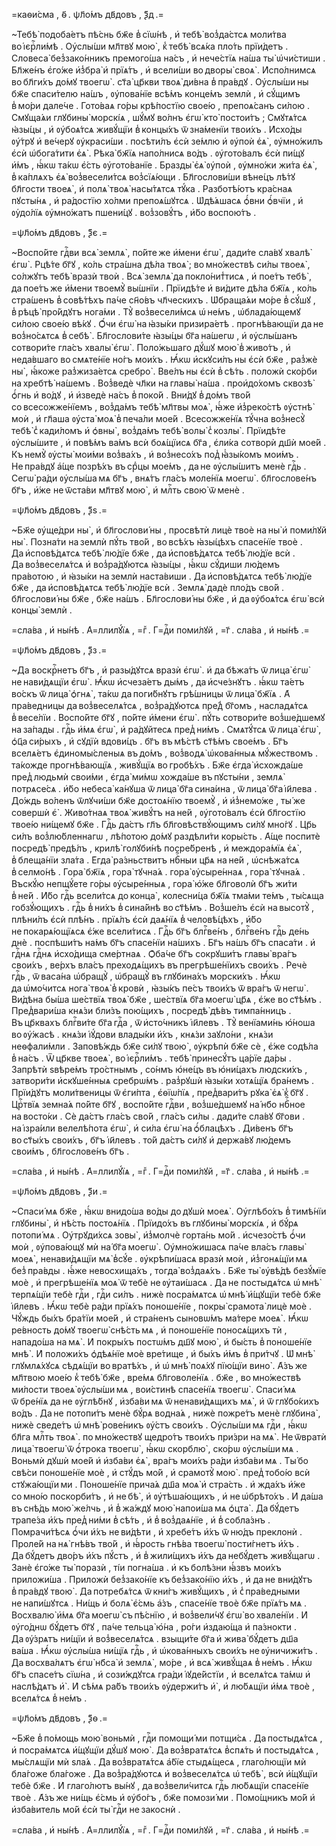 =каѳи́сма , ѳ҃ . ѱл҃о́мъ дв҃довъ , ѯ҃д .=

~Тебѣ̀ подоба́етъ пѣ́снь бж҃е в̾ сїѡ́нѣ , и҆ тебѣ̀ воз̾да́стсѧ моли́тва во і҆єрⷭ҇ли́мѣ . Оу҆слы́ши мл҃твꙋ мою̀ , к̾ тебѣ̀ всѧ́ка пло́ть прїи́детъ . Словеса̀ без̾зако́нникъ премого́ша на́съ , и҆ нече́стїѧ на́ша ты̀ ѡ҆чи́стиши . Бл҃же́нъ є҆го́же и҆з̾бра̀ и҆ прїѧ́тъ , и҆ всели́ши во дворы̀ своѧ̀ . И҆спо́лнимсѧ во бл҃ги́хъ до́мꙋ твоегѡ̀ . ст҃а̀ цр҃кви твоѧ̀ ди́вна в̾ пра́вдꙋ . Оу҆слы́ши ны бж҃е спаси́телю на́шъ , ᲂу҆пова́нїе всѣ́мъ конце́мъ землѝ , и҆ сꙋ́щимъ в̾ мо́ри дале́че . Гото́ваѧ го́ры крѣ́постїю свое́ю , препоѧ́санъ си́лою . Смꙋща́ѧи глꙋбины̀ морскі́ѧ , шꙋ́мꙋ во́лнъ є҆гѡ̀ кто̀ постои́тъ ; Смꙋтѧ́тсѧ ꙗ҆зы́цы , и҆ ᲂу҆боѧ́тсѧ живꙋ́щїи в̾ концы́хъ ѿ зна́менїи твои́хъ . И҆схо́ды ᲂу҆́трꙋ и҆ ве́черꙋ ᲂу҆краси́ши . посѣти́лъ є҆сѝ зе́млю и҆ ᲂу҆поѝ є҆ѧ̀ , ᲂу҆мно́жилъ є҆сѝ ѡ҆бога́тити є҆ѧ̀ . Рѣка̀ бж҃їѧ напо́лнисѧ во́дъ . ᲂу҆гото́валъ є҆сѝ пи́щꙋ и҆́мъ , ꙗ҆́кѡ та́кѡ є҆́сть ᲂу҆гото́ванїе . Бразды̀ є҆ѧ̀ ᲂу҆поѝ , ᲂу҆мно́жи жи́та є҆ѧ̀ , в̾ ка́плѧхъ є҆ѧ̀ воз̾весели́тсѧ воз̾сїѧ́ющи . Бл҃гослови́ши вѣне́цъ лѣ́тꙋ бл҃гости твоеѧ̀ , и҆ полѧ̀ твоѧ̀ насы́тѧтсѧ тꙋ́ка . Разботѣ́ютъ кра́снаѧ пꙋсты́нѧ , и҆ ра́достїю хо́лми препоѧ́шꙋтсѧ . Ѡ҆дѣ́ѧшасѧ ѻ҆́вни ѻ҆́вчїи , и҆ ᲂу҆до́лїѧ ᲂу҆мно́жатъ пшени́цꙋ . воз̾зовꙋ́тъ , и҆́бо воспою́тъ .

=ѱл҃о́мъ дв҃довъ , ѯ҃є .=

~Воспо́йте гдⷭ҇ви всѧ̀ землѧ̀ , по́йте же и҆́мени є҆гѡ̀ , дади́те сла́вꙋ хвалѣ̀ є҆гѡ̀ . Рцѣ́те бг҃ꙋ , ко́ль стра́шна дѣ́ла твоѧ̀ ; во мно́жествѣ си́лы твоеѧ̀ , со́лжꙋтъ тебѣ̀ вразѝ твоѝ . Всѧ̀ землѧ̀ да покло́нит̾тисѧ , и҆ пое́тъ тебѣ̀ , да пое́тъ же и҆́мени твоемꙋ̀ вы́шнїи . Прїидѣ́те и҆ ви́дите дѣ́ла бж҃їѧ , ко́ль стра́шенъ в̾ совѣ́тѣхъ па́че сн҃о́въ чл҃ческихъ . Ѡ҆браща́ѧи мо́ре в̾ сꙋ́шꙋ , в̾ рѣцѣ̀ про́йдꙋтъ нога́ми . Тꙋ̀ воз̾весели́мсѧ ѡ҆ не́мъ , ѡ҆блада́ющемꙋ си́лою свое́ю вѣ́кꙋ . Ѻ҆́чи є҆гѡ̀ на ꙗ҆зы́ки призира́етѣ . прогнѣ́вающїи да не воз̾но́сѧтсѧ в̾ себѣ̀ . Бл҃гослови́те ꙗ҆зы́цы бг҃а на́шегѡ , и҆ ᲂу҆слы́шанъ сотвори́те гла́съ хвалы̀ є҆гѡ̀ . Поло́жьшаго дꙋ́шꙋ мою̀ в̾ живо́тъ , и҆ неда́вшаго во смѧте́нїе но́гъ мои́хъ . Ꙗ҆́кѡ и҆скꙋси́лъ ны є҆сѝ бж҃е , раз̾жѐ ны̀ , ꙗ҆́коже раз̾жиза́етсѧ сребро̀ . Вве́лъ ны є҆сѝ в̾ сѣ́ть . положѝ ско́рби на хребтѣ̀ на́шемъ . Воз̾ведѐ чл҃ки на главы̀ на́ша . прои҆до́хомъ сквозѣ̀ ѻ҆́гнь и҆ во́дꙋ , и҆ и҆зведѐ на́съ в̾ поко́й . Вни́дꙋ в̾ до́мъ тво́й со всесожже́нїемъ , воз̾да́мъ тебѣ̀ мл҃твы моѧ̀ , ꙗ҆́же и҆з̾реко́стѣ ᲂу҆стнѣ̀ моѝ , и҆ гл҃аша ᲂу҆ста̀ моѧ̀ в̾ печа́ли мое́й . Всесожже́нїѧ тꙋ́чна воз̾несꙋ̀ тебѣ̀ с̾ кади́ломъ и҆ ѻ҆вны̀ , воз̾да́мъ тебѣ̀ волы̀ с̾ козлы̀ . Прїидѣ́те ᲂу҆слы́шите , и҆ повѣ́мъ ва́мъ всѝ боѧ́щїисѧ бг҃а , є҆ли́ка сотворѝ дш҃ѝ мое́й . Къ немꙋ̀ ᲂу҆сты̀ мои́ми воз̾ва́хъ , и҆ воз̾несо́хъ под̾ ꙗ҆҆зы́комъ мои́мъ . Не пра́вдꙋ а҆́ще позрѣ́хъ въ срⷣцы мое́мъ , да не ᲂу҆слы́шитъ менѐ гдⷭ҇ь . Сегѡ̀ ра́ди ᲂу҆слы́ша мѧ бг҃ъ , внѧ́тъ гла́съ моле́нїѧ моегѡ̀ . бл҃гослове́нъ бг҃ъ , и҆́же не ѿста́ви мл҃твꙋ мою̀ , и҆ млⷭ҇ть свою̀ ѿ менѐ .

=ѱл҃о́мъ дв҃довъ , ѯ҃ѕ .=

~Бж҃е ᲂу҆ще́дри ны̀ , и҆ бл҃гослови́ ны , просвѣтѝ лицѐ твоѐ на ны̀ и҆ поми́лꙋй ны̀ . Позна́ти на землѝ пꙋ́ть тво́й , во всѣ́хъ ꙗ҆зы́цѣхъ спасе́нїе твоѐ . Да и҆сповѣ́дѧтсѧ тебѣ̀ лю́дїе бж҃е , да и҆сповѣ́дѧтсѧ тебѣ̀ лю́дїе всѝ . Да воз̾веселѧ́тсѧ и҆ воз̾ра́дꙋютсѧ ꙗ҆зы́цы , ꙗ҆́кѡ сꙋ́диши лю́демъ пра́вотою , и҆ ꙗ҆зы́ки на землѝ наста́виши . Да и҆сповѣ́дѧтсѧ тебѣ̀ лю́дїе бж҃е , да и҆сповѣ́дѧтсѧ тебѣ̀ лю́дїе всѝ . Землѧ̀ дадѐ пло́дъ сво́й . бл҃гослови́ ны бж҃е , бж҃е на́шъ . Бл҃гослови́ ны бж҃е , и҆ да ᲂу҆боѧ́тсѧ є҆гѡ̀ всѝ концы̀ землѝ .

=сла́ва , и҆ ны́нѣ . А҆=ллилꙋ́їѧ , =гⷤ . Г=дⷭ҇и поми́лꙋй , =г҃ . сла́ва , и҆ ны́нѣ .=

=ѱл҃о́мъ дв҃довъ , ѯ҃з .=

~Да воскрⷭ҇нетъ бг҃ъ , и҆ разы́дꙋтсѧ вразѝ є҆гѡ̀ . и҆ да бѣжа́тъ ѿ лица̀ є҆гѡ̀ не нави́дѧщїи є҆гѡ̀ . Ꙗ҆́кѡ и҆счеза́етъ ды́мъ , да и҆сче́знꙋтъ . ꙗ҆́кѡ та́етъ во́скъ ѿ лица̀ ѻ҆гнѧ̀ , та́кѡ да поги́бнꙋтъ грѣ́шницы ѿ лица̀ бж҃їѧ . А҆ пра́ведницы да воз̾веселѧ́тсѧ , воз̾ра́дꙋютсѧ пре́д̾ бг҃омъ , насладѧ́тсѧ в̾ весе́лїи . Воспо́йте бг҃ꙋ , по́йте и҆́мени є҆гѡ̀ . пꙋ́ть сотвори́те воз̾ше́дшемꙋ на за́пады . гдⷭ҇ь и҆́мѧ є҆гѡ̀ , и҆ ра́дꙋйтесѧ пред̾ ни́мъ . Смѧтꙋ́тсѧ ѿ лица̀ є҆гѡ̀ , ѻ҆ц҃а си́рыхъ , и҆ сꙋдїѝ вдови́цъ . бг҃ъ въ мѣ́стѣ ст҃ѣ́мъ свое́мъ . Бг҃ъ вселѧ́етъ є҆диномы́сленыѧ въ до́мъ , воз̾водѧ̀ ѡ҆кова́нныѧ мꙋ́жествомъ . та́кожде прогнѣ́вающїѧ , живꙋ́щїѧ во гробѣ́хъ . Бж҃е є҆гда̀ и҆схожда́ше пред̾ людьмѝ свои́ми , є҆гда̀ ми́мѡ хожда́ше въ пꙋсты́ни , землѧ̀ потрѧсе́сѧ . и҆́бо небеса̀ ка́нꙋша ѿ лица̀ бг҃а сина́ина , ѿ лица̀ бг҃а і҆и҃лева . До́ждь во́ленъ ѿлꙋчи́ши бж҃е достоѧ́нїю твоемꙋ̀ , и҆ и҆з̾немо́же , ты́ же совершѝ є҆̀ . Живо́тнаѧ твоѧ̀ живꙋ́тъ на не́й , ᲂу҆гото́валъ є҆сѝ бл҃гостїю твое́ю ни́щемꙋ бж҃е . Гдⷭ҇ь да́стъ гл҃ъ бл҃говѣствꙋ́ющимъ си́лꙋ мно́гꙋ . Цр҃ь си́лъ воз̾лю́бленнагѡ , лѣ́потою до́мꙋ раздѣли́ти коры́сть . А҆́ще поспитѐ посредѣ̀ предѣ́лъ , крилѣ̀ голꙋби́нѣ посре́бренѣ , и҆ междора́мїѧ є҆ѧ̀ , в̾ блеща́нїи зла́та . Е҆гда̀ ра́зньствитъ нбⷭ҇ныи цр҃ѧ на не́й , ѡ҆снѣжа́тсѧ в̾ селмо́нѣ . Гора̀ бж҃їѧ , гора̀ тꙋчна́ѧ . гора̀ ᲂу҆сыре́ннаѧ , гора̀ тꙋчна́ѧ . Въскꙋ́ю непщꙋ́ете го́ры ᲂу҆сыре́нныѧ , гора̀ ю҆́же бл҃говолѝ бг҃ъ жи́ти в̾ не́й . И҆́бо гдⷭ҇ь всели́тсѧ до конца̀ , колесни́ца бж҃їѧ тма́ми те́мъ , ты́сѧща гобзꙋ́ющихъ . гдⷭ҇ь в̾ ни́хъ в̾ сина́йнѣ во ст҃ѣ́мъ . Воз̾ше́лъ є҆сѝ на высотꙋ̀ , плѣни́лъ є҆сѝ плѣ́нъ . прїѧ́лъ є҆сѝ даѧ́нїѧ в̾ человѣ́цѣхъ , и҆́бо не покарѧ́ющїѧсѧ є҆́же всели́тисѧ . Гдⷭ҇ь бг҃ъ блгⷭ҇ве́нъ , блгⷭ҇ве́нъ гдⷭ҇ь де́нь днѐ . поспѣши́тъ на́мъ бг҃ъ спасе́нїи на́шихъ . Бг҃ъ на́шъ бг҃ъ спаса́ти . и҆ гдⷭ҇нѧ гдⷭ҇нѧ и҆схо́дища сме́ртнаѧ . Ѻ҆ба́че бг҃ъ сокрꙋши́тъ главы̀ вра́гъ свои́хъ , ве́рхъ вла́съ преходѧ́щихъ въ прегрѣше́нїихъ свои́хъ . Речѐ гдⷭ҇ь , ѿ васа́на ѡ҆бращꙋ̀ , ѡ҆бращꙋ̀ въ глꙋбина́хъ морски́хъ . Ꙗ҆́кѡ да ѡ҆мо́читсѧ нога̀ твоѧ̀ в̾ кровѝ , ꙗ҆зы́къ пе́съ твои́хъ ѿ вра́гъ ѿ негѡ̀ . Ви́дѣна бы́ша ше́ствїѧ твоѧ̀ бж҃е , ше́ствїѧ бг҃а моегѡ̀ цр҃ѧ , є҆́же во ст҃ѣ́мъ . Пред̾вари́ша кнѧ́зи бли́зъ пою́щихъ , посредѣ̀ дѣ́въ тимпа́нницъ . Въ цр҃квахъ блгⷭ҇ви́те бг҃а гдⷭ҇а , ѿ и҆сто́чникъ і҆и҃левъ . Тꙋ̀ венїами́нь ю҆́ноша во ᲂу҆́жасѣ . кнѧ́зи і҆ꙋ́дови влады́ки и҆́хъ , кнѧ́зи заꙋло́ни , кнѧ́зи неѳфали́мли . Заповѣ́ждь бж҃е си́лꙋ твою̀ , ᲂу҆крѣпѝ бж҃е сѐ , є҆́же содѣ́ла в̾ на́съ . Ѿ цр҃кве твоеѧ̀ , во і҆єрⷭ҇ли́мъ . тебѣ̀ принесꙋ́тъ ца́рїе да́ры . Запрѣтѝ ѕвѣре́мъ тро́стнымъ , со́нмъ ю҆не́цъ въ ю҆ни́цахъ людски́хъ , затвори́ти и҆скꙋше́нныѧ сребрѡ́мъ . раз̾рꙋшѝ ꙗ҆зы́ки хотѧ́щїѧ бра́немъ . Прїи́дꙋтъ моли́твеницы ѿ є҆ги́пта , є҆ѳїѡ́пїѧ , пред̾вари́тъ рꙋка̀ є҆ѧ̀ к̾ бг҃ꙋ . Црⷭ҇твїѧ земна́ѧ по́йте бг҃ꙋ , воспо́йте гдⷭ҇ви , воз̾ше́дшемꙋ на́ нб҃о нбⷭ҇ное на восто́ки . Сѐ да́стъ гла́съ сво́й , гла́съ си́лы . дади́те сла́вꙋ бг҃ови . на і҆зра́или велелѣ́пота є҆гѡ̀ , и҆ си́ла є҆гѡ̀ на ѻ҆́блацѣхъ . Ди́венъ бг҃ъ во ст҃ы́хъ свои́хъ , бг҃ъ і҆и҃левъ . то́й да́стъ си́лꙋ и҆ держа́вꙋ лю́демъ свои́мъ , бл҃гослове́нъ бг҃ъ .

=сла́ва , и҆ ны́нѣ . А҆=ллилꙋ́їѧ , =гⷤ . Г=дⷭ҇и поми́лꙋй , =г҃ . сла́ва , и҆ ны́нѣ .=

=ѱл҃о́мъ дв҃довъ , ѯ҃и .=

~Спаси́ мѧ бж҃е , ꙗ҆́кѡ внидо́ша во́ды до дꙋшѝ моеѧ̀ . Оу҆глѣбо́хъ в̾ тимѣ́нїи глꙋбины̀ , и҆ нѣ́сть постоѧ́нїѧ . Прїидо́хъ въ глꙋбины̀ морскі́ѧ , и҆ бꙋ́рѧ потопи́ мѧ . Оу҆трꙋди́хсѧ зовы̀ , и҆з̾молчѐ горта́нь мо́й . и҆счезо́стѣ ѻ҆́чи моѝ , ᲂу҆пова́ющꙋ мѝ на́ бг҃а моегѡ̀ . Оу҆мно́жишасѧ па́че вла́съ главы̀ моеѧ̀ , ненави́дѧщїи мѧ̀ в̾сꙋ́е . ᲂу҆крѣпи́шасѧ вразѝ моѝ , и҆з̾гонѧ́щїи мѧ без̾ пра́вды . ꙗ҆́же невосхища́хъ , тогда̀ воз̾даѧ́хъ . Бж҃е ты̀ ᲂу҆вѣ́дѣ безꙋ́мїе моѐ , и҆ прегрѣше́нїѧ моѧ̀ ѿ тебѐ не ᲂу҆таи́шасѧ . Да не постыдѧ́тсѧ ѡ҆ мнѣ̀ терпѧ́щїи тебѐ гдⷭ҇и , гдⷭ҇и си́лъ . нижѐ посра́мѧтсѧ ѡ҆ мнѣ̀ и҆́щꙋщїи тебѐ бж҃е і҆и҃левъ . Ꙗ҆́кѡ тебѐ ра́ди прїѧ́хъ поноше́нїе , покры̀ срамота̀ лицѐ моѐ . Чꙋ́ждь бы́хъ бра́тїи мое́й , и҆ стра́ненъ сыновѡ́мъ ма́тере моеѧ̀ . Ꙗ҆́кѡ ре́вность до́мꙋ твоегѡ̀ снѣ́сть мѧ , и҆ поноше́нїе поносѧ́щихъ тѝ , нападо́ша на мѧ̀ . И҆ покры́хъ постѡ́мъ дш҃ꙋ мою̀ , и҆ бы́сть в̾ поноше́нїе мнѣ̀ . И҆ положи́хъ ѻ҆дѣѧ́нїе моѐ вре́тище , и҆ бы́хъ и҆́мъ в̾ при́тчꙋ . Ѡ҆ мнѣ̀ глꙋмлѧ́хꙋсѧ сѣдѧ́щїи во вратѣ́хъ , и҆ ѡ҆ мнѣ̀ поѧ́хꙋ пїю́щїи вино̀ . А҆́зъ же мл҃твою мое́ю к̾ тебѣ̀ бж҃е , вре́мѧ бл҃говоле́нїѧ . бж҃е , во мно́жествѣ ми́лости твоеѧ̀ ᲂу҆слы́ши мѧ , вои́стинѣ спасе́нїѧ твоегѡ̀ . Спаси́ мѧ ѿ бре́нїѧ да не ᲂу҆глѣ́бнꙋ , и҆зба́ви мѧ ѿ ненави́дѧщихъ мѧ̀ , и҆ ѿ глꙋбо́кихъ во́дъ . Да не потопи́тъ менѐ бꙋ́рѧ водна́ѧ , нижѐ пожре́тъ менѐ глꙋбина̀ , нижѐ сведе́тъ ѡ҆ мнѣ̀ рове́никъ ᲂу҆́стъ свои́хъ . Оу҆слы́ши мѧ гдⷭ҇и , ꙗ҆́кѡ бл҃га млⷭ҇ть твоѧ̀ . по мно́жествꙋ щедро́тъ твои́хъ при́зри на мѧ̀ . Не ѿвратѝ лица̀ твоегѡ̀ ѿ ѻ҆́трока твоегѡ̀ , ꙗ҆́кѡ скорблю̀ , ско́рѡ ᲂу҆слы́ши мѧ . Воньмѝ дꙋшѝ мое́й и҆ и҆зба́ви є҆ѧ̀ , вра́гъ мои́хъ ра́ди и҆зба́ви мѧ . Ты́ бо свѣ́си поноше́нїе моѐ , и҆ стꙋ́дъ мо́й , и҆ срамотꙋ̀ мою̀ . пред̾ тобо́ю всѝ стꙋжа́ющїи ми . Поноше́нїе прича́ѧ дш҃а моѧ̀ и҆ стра́сть . и҆ жда́хъ и҆́же со мно́ю поскорби́тъ , и҆ не бѣ̀ , и҆ ᲂу҆тѣша́ющихъ , и҆ не ѡ҆брѣто́хъ . И҆ да́ша въ снѣ́дь мою̀ же́лчь , и҆ в̾ жа́ждꙋ мою̀ напои́ша мѧ ѻ҆цта̀ . Да бꙋ́детъ трапе́за и҆́хъ пред̾ ни́ми в̾ сѣ́ть , и҆ в̾ воз̾даѧ́нїе , и҆ в̾ собла́знъ . Помрачи́тѣсѧ ѻ҆́чи и҆́хъ не ви́дѣти , и҆ хребе́тъ и҆́хъ ѿ ню́дъ преклонѝ . Проле́й на нѧ̀ гнѣ́въ тво́й , и҆ ꙗ҆́рость гнѣ́ва твоегѡ̀ пости́гнетъ и҆́хъ . Да бꙋ́детъ дво́ръ и҆́хъ пꙋ́стъ , и҆ в̾ жили́щихъ и҆́хъ да небꙋ́детъ живꙋ́щагѡ . Занѐ є҆го́же ты̀ поразѝ , ті́и погна́ша . и҆ къ болѣ́зни ꙗ҆́звъ мои́хъ приложи́ша . Приложѝ без̾зако́нїе къ без̾зако́нїю и҆́хъ , и҆ да не вни́дꙋтъ в̾ пра́вдꙋ твою̀ . Да потребѧ́тсѧ ѿ кни́гъ живꙋ́щихъ , и҆ с̾ пра́ведными не напи́шꙋтсѧ . Ни́щь и҆ болѧ̀ є҆́смь а҆́зъ , спасе́нїе твоѐ бж҃е прїѧ́тъ мѧ . Восхвалю̀ и҆́мѧ бг҃а моегѡ̀ съ пѣ́снїю , и҆ воз̾вели́чꙋ є҆гѡ̀ во хвале́нїи . И҆ ᲂу҆го́днѡ бꙋ́детъ бг҃ꙋ , па́че тельца̀ ю҆́на , ро́ги и҆здаю́ща и҆ па́знокти . Да ᲂу҆́зрѧтъ ни́щїи и҆ воз̾веселѧ́тсѧ . взыщи́те бг҃а и҆ жива̀ бꙋ́детъ дш҃а ва́ша . Ꙗ҆́кѡ ᲂу҆слы́ша ни́щїѧ гдⷭ҇ь , и҆ ѡ҆кова́нныхъ свои́хъ не ᲂу҆ничижи́тъ . Да восхва́лѧтъ є҆гѡ̀ нб҃са̀ и҆ землѧ̀ , мо́ре , и҆ всѧ̀ живꙋ́щаѧ в̾ не́мъ . Ꙗ҆́кѡ бг҃ъ спасе́тъ сїѡ́на , и҆ сози́ждꙋтсѧ гра́ди і҆ꙋде́йстїи , и҆ вселѧ́тсѧ та́мѡ и҆ наслѣ́дѧтъ и҆̀ . И҆ сѣ́мѧ ра́бъ твои́хъ ᲂу҆держи́тъ и҆̀ , и҆ лю́бѧщїи и҆́мѧ твоѐ , вселѧ́тсѧ в̾ не́мъ .

=ѱл҃о́мъ дв҃довъ , ѯ҃ѳ .=

~Бж҃е в̾ по́мощь мою̀ воньмѝ , гдⷭ҇и помощи́ ми потщи́сѧ . Да постыдѧ́тсѧ , и҆ посра́мѧтсѧ и҆́щꙋщїи дꙋ́шꙋ мою̀ . Да воз̾вратѧ́тсѧ в̾спѧ́ть и҆ постыдѧ́тсѧ , мы́слѧщїи мѝ ѕла́ѧ . Да воз̾вратѧ́тсѧ а҆́бїе стыдѧ́щесѧ , глаго́лющїи мѝ бла́гоже бла́гоже . Да воз̾ра́дꙋютсѧ и҆ воз̾веселѧ́тсѧ ѡ҆ тебѣ̀ , всѝ и҆́щꙋщїи тебѐ бж҃е . И҆ глаго́лютъ вы́нꙋ , да воз̾вели́читсѧ гдⷭ҇ь лю́бѧщїи спасе́нїе твоѐ . А҆́зъ же ни́щь є҆́смь и҆ ᲂу҆бо́гъ , бж҃е помози́ ми . Помо́щникъ мо́й и҆ и҆зба́витель мо́й є҆сѝ ты̀ гдⷭ҇и не закоснѝ .

=сла́ва , и҆ ны́нѣ . А҆=ллилꙋ́їѧ , =гⷤ . Г=дⷭ҇и поми́лꙋй , =г҃ . сла́ва , и҆ ны́нѣ .=

